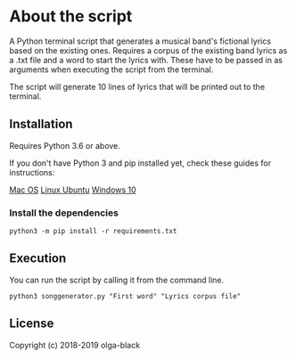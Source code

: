 # About the script

A Python terminal script that generates a musical band's fictional lyrics based on the existing ones.
Requires a corpus of the existing band lyrics as a .txt file and a word to start the lyrics with.
These have to be passed in as arguments when executing the script from the terminal.

The script will generate 10 lines of lyrics that will be printed out to the terminal.


## Installation

Requires Python 3.6 or above.

If you don't have Python 3 and pip installed yet, check these guides for instructions:

[Mac OS](https://evansdianga.com/install-pip-osx/)
[Linux Ubuntu](https://docs.python-guide.org/starting/install3/linux/)
[Windows 10](https://phoenixnap.com/kb/how-to-install-python-3-windows)

### Install the dependencies

`python3 -m pip install -r requirements.txt`

## Execution

You can run the script by calling it from the command line.

`python3 songgenerator.py "First word" "Lyrics corpus file"`


## License
Copyright (c) 2018-2019 olga-black
